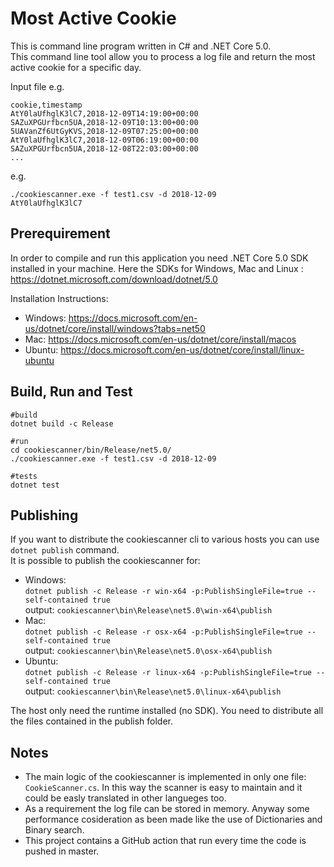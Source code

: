 ﻿# Most Active Cookie

This is command line program written in C# and .NET Core 5.0.  
This command line tool allow you to process a log file and return the most active cookie for a specific day.  

Input file e.g.
```
cookie,timestamp
AtY0laUfhglK3lC7,2018-12-09T14:19:00+00:00
SAZuXPGUrfbcn5UA,2018-12-09T10:13:00+00:00
5UAVanZf6UtGyKVS,2018-12-09T07:25:00+00:00
AtY0laUfhglK3lC7,2018-12-09T06:19:00+00:00
SAZuXPGUrfbcn5UA,2018-12-08T22:03:00+00:00
...
```
e.g.  
```
./cookiescanner.exe -f test1.csv -d 2018-12-09
AtY0laUfhglK3lC7
```
## Prerequirement 
In order to compile and run this application you need .NET Core 5.0 SDK installed in your machine. 
Here the SDKs for Windows, Mac and Linux : https://dotnet.microsoft.com/download/dotnet/5.0

Installation Instructions:
- Windows: https://docs.microsoft.com/en-us/dotnet/core/install/windows?tabs=net50
- Mac: https://docs.microsoft.com/en-us/dotnet/core/install/macos
- Ubuntu: https://docs.microsoft.com/en-us/dotnet/core/install/linux-ubuntu

## Build, Run and Test 
```
#build  
dotnet build -c Release

#run 
cd cookiescanner/bin/Release/net5.0/
./cookiescanner.exe -f test1.csv -d 2018-12-09

#tests
dotnet test 
```

## Publishing
If you want to distribute the cookiescanner cli to various hosts you can use `dotnet publish` command.  
It is possible to publish the cookiescanner for:
- Windows:  
`dotnet publish -c Release -r win-x64 -p:PublishSingleFile=true --self-contained true`  
 output: `cookiescanner\bin\Release\net5.0\win-x64\publish`
- Mac:  
`dotnet publish -c Release -r osx-x64 -p:PublishSingleFile=true --self-contained true`  
output: `cookiescanner\bin\Release\net5.0\osx-x64\publish`
- Ubuntu:  
`dotnet publish -c Release -r linux-x64 -p:PublishSingleFile=true --self-contained true`  
output: `cookiescanner\bin\Release\net5.0\linux-x64\publish`

The host only need the runtime installed (no SDK).
You need to distribute all the files contained in the publish folder.

## Notes
- The main logic of the cookiescanner is implemented in only one file: `CookieScanner.cs`. In this way the scanner is easy to maintain and it could be easly translated in other langueges too.
- As a requirement the log file can be stored in memory. Anyway some performance cosideration as been made like the use of Dictionaries and Binary search.
- This project contains a GitHub action that run every time the code is pushed in master.